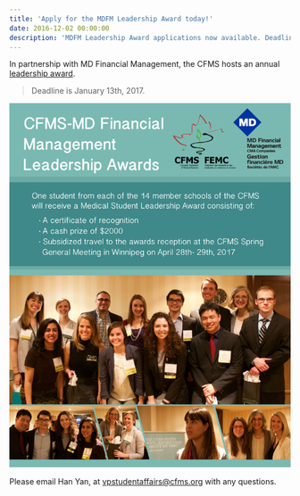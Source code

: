 ```yaml
---
title: 'Apply for the MDFM Leadership Award today!'
date: 2016-12-02 00:00:00
description: 'MDFM Leadership Award applications now available. Deadline January 13th, 2017.'
---
```



In partnership with MD Financial Management, the CFMS hosts an annual [leadership award](http://www.cfms.org/resources/md-leadership-awards.html).&nbsp;

> Deadline is January 13th, 2017.

![](/uploads/versions/mdfm-leadership-awards-promo---x----2550-3300x---.jpg)

Please email Han Yan, at vpstudentaffairs@cfms.org with any questions.&nbsp;